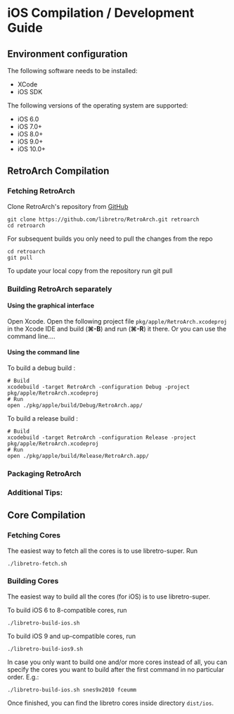# iOS Compilation / Development Guide

## Environment configuration

The following software needs to be installed:

- XCode
- iOS SDK

The following versions of the operating system are supported:

- iOS 6.0
- iOS 7.0+
- iOS 8.0+
- iOS 9.0+
- iOS 10.0+

## RetroArch Compilation

### Fetching RetroArch

Clone RetroArch's repository from [GitHub](https://github.com/libretro/RetroArch)

    git clone https://github.com/libretro/RetroArch.git retroarch
    cd retroarch

For subsequent builds you only need to pull the changes from the repo

    cd retroarch
    git pull

To update your local copy from the repository run git pull

### Building RetroArch separately

#### Using the graphical interface

Open Xcode. Open the following project file `pkg/apple/RetroArch.xcodeproj` in the Xcode IDE and build (**&#8984;-B**) and run (**&#8984;-R**) it there. Or you can use the command line....

#### Using the command line

To build a debug build :

    # Build
    xcodebuild -target RetroArch -configuration Debug -project pkg/apple/RetroArch.xcodeproj
    # Run
    open ./pkg/apple/build/Debug/RetroArch.app/

To build a release build :

    # Build
    xcodebuild -target RetroArch -configuration Release -project pkg/apple/RetroArch.xcodeproj
    # Run
    open ./pkg/apple/build/Release/RetroArch.app/

### Packaging RetroArch


### Additional Tips:

## Core Compilation

### Fetching Cores

The easiest way to fetch all the cores is to use libretro-super. Run

    ./libretro-fetch.sh

### Building Cores

The easiest way to build all the cores (for iOS) is to use libretro-super. 

To build iOS 6 to 8-compatible cores, run

    ./libretro-build-ios.sh

To build iOS 9 and up-compatible cores, run

    ./libretro-build-ios9.sh

In case you only want to build one and/or more cores instead of all, you can specify the cores you want to build after the first command in no particular order. E.g.:

    ./libretro-build-ios.sh snes9x2010 fceumm

Once finished, you can find the libretro cores inside directory `dist/ios`.
